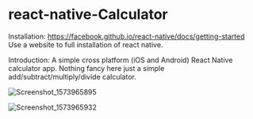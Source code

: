 # react-native-Calculator
Installation:
  https://facebook.github.io/react-native/docs/getting-started
 Use a website to full installation of react native.
 
 Introduction:
A simple cross platform (iOS and Android) React Native calculator app.
Nothing fancy here just a simple add/subtract/multiply/divide calculator.

![Screenshot_1573965895](https://user-images.githubusercontent.com/48144479/69008583-07342100-0972-11ea-93cb-626dd090ca51.png)

![Screenshot_1573965932](https://user-images.githubusercontent.com/48144479/69008582-069b8a80-0972-11ea-87e9-29baf58dccf7.png)

